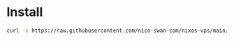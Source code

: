 # Install

```sh
curl -s https://raw.githubusercontent.com/nico-swan-com/nixos-vps/main/install.sh | bash
```